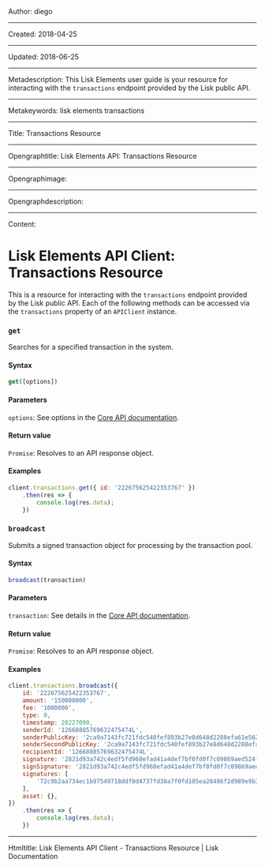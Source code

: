 Author: diego

----

Created: 2018-04-25

----

Updated: 2018-06-25

----

Metadescription: This Lisk Elements user guide is your resource for interacting with the `transactions` endpoint provided by the Lisk public API.

----

Metakeywords: lisk elements transactions

----

Title: Transactions Resource

----

Opengraphtitle: Lisk Elements API: Transactions Resource

----

Opengraphimage: 

----

Opengraphdescription: 

----

Content: 

# Lisk Elements API Client: Transactions Resource

This is a resource for interacting with the `transactions` endpoint provided by the Lisk public API. Each of the following methods can be accessed via the `transactions` property of an `APIClient` instance.

### `get`

Searches for a specified transaction in the system.

#### Syntax

```js
get([options])
```

#### Parameters

`options`: See options in the [Core API documentation](/lisk-core/user-guide/api/1-0/1-0.json).

#### Return value

`Promise`: Resolves to an API response object.

#### Examples

```js
client.transactions.get({ id: '222675625422353767' })
    .then(res => {
        console.log(res.data);
    })
```

### `broadcast`

Submits a signed transaction object for processing by the transaction pool.

#### Syntax

```js
broadcast(transaction)
```

#### Parameters

`transaction`: See details in the [Core API documentation](/lisk-core/user-guide/api/1-0/1-0.json).

#### Return value

`Promise`: Resolves to an API response object.

#### Examples

```js
client.transactions.broadcast({
    id: '222675625422353767',
    amount: '150000000',
    fee: '1000000',
    type: 0,
    timestamp: 28227090,
    senderId: '12668885769632475474L',
    senderPublicKey: '2ca9a7143fc721fdc540fef893b27e8d648d2288efa61e56264edf01a2c23079',
    senderSecondPublicKey: '2ca9a7143fc721fdc540fef893b27e8d648d2288efa61e56264edf01a2c23079',
    recipientId: '12668885769632475474L',
    signature: '2821d93a742c4edf5fd960efad41a4def7bf0fd0f7c09869aed524f6f52bf9c97a617095e2c712bd28b4279078a29509b339ac55187854006591aa759784c205',
    signSignature: '2821d93a742c4edf5fd960efad41a4def7bf0fd0f7c09869aed524f6f52bf9c97a617095e2c712bd28b4279078a29509b339ac55187854006591aa759784c205',
    signatures: [
        '72c9b2aa734ec1b97549718ddf0d4737fd38a7f0fd105ea28486f2d989e9b3e399238d81a93aa45c27309d91ce604a5db9d25c9c90a138821f2011bc6636c60a',
    ],
    asset: {},
})
    .then(res => {
        console.log(res.data);
    })
```

----

Htmltitle: Lisk Elements API Client - Transactions Resource | Lisk Documentation
